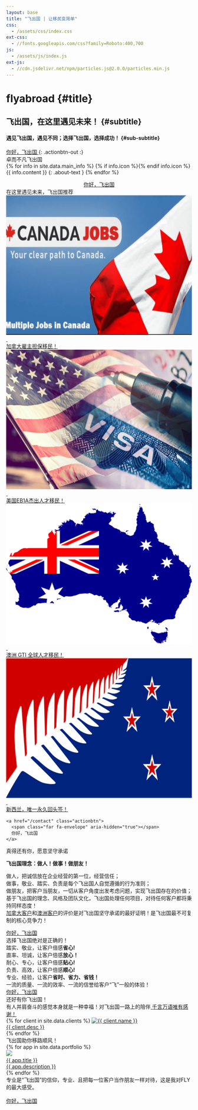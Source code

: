 ```yaml
---
layout: base
title: "飞出国 | 让移民变简单"
css:
  - /assets/css/index.css
ext-css:
  - //fonts.googleapis.com/css?family=Roboto:400,700
js:
  - /assets/js/index.js
ext-js:
  - //cdn.jsdelivr.net/npm/particles.js@2.0.0/particles.min.js
---
```


<div id="header" class="cut1" markdown="1">

<div id="header-inner" markdown="1">

# flyabroad {#title}

## 飞出国，在这里遇见未来！ {#subtitle}

#### 遇见飞出国，遇见不同；选择飞出国，选择成功！ {#sub-subtitle}

<a href="/contact" class="actionbtn">
  <span class="far fa-envelope" aria-hidden="true"></span>
  你好，飞出国
</a>
{: .actionbtn-out :}

</div>

<div id="particles-js"></div>

</div>

<div id="main-sections">

<div class="cut-buffer"></div>

  <div id="aboutme-section-out" class="page-section grey-section cut2">
    <div id="aboutme-section">
      <div class="section-title">卓而不凡飞出国</div>
    <div id="aboutme-list" markdown="1">
  {% for info in site.data.main_info %}
  {% if info.icon %}<span class="about-icon fa-fw {{ info.icon }}" aria-hidden="true"></span>{% endif info.icon %}
  <span class="about-content">{{ info.content }}</span>
  {: .about-text }
  {% endfor %}
  </div>
      <p></p>
    <div style="text-align:center;">
      <a href="/contact" class="actionbtn">
        <span class="far fa-envelope" aria-hidden="true"></span>
        你好，飞出国
      </a>
   </div>
    </div>
</div>

<div id="services-out" class="page-section cut1">
  <div id="services">
    <div class="section-title">在这里遇见未来，飞出国推荐</div>
    <div id="services-list">
      <div class="service">
        <a href="https://bbs.fcgvisa.com/tag/joboffer" target="_blank" ref="noopener">
          <img class="service-img" alt="加拿大雇主担保移民" src="/assets/img/flyabroad/ca_item.png" />
          <div>&nbsp;</div>
          <div class="service-text">加拿大雇主担保移民！</div>
        </a>
      </div>
      <div class="service">
        <a href="https://bbs.fcgvisa.com/c/usavisa/63" target="_blank" ref="noopener">
          <img class="service-img" alt="美国杰出人才移民" src="/assets/img/flyabroad/us_item.png" />
          <div>&nbsp;</div>
          <div class="service-text">美国EB1A杰出人才移民！</div>
        </a>
      </div>
      <div id="services-break"></div>
      <div class="service">
        <a href="https://bbs.fcgvisa.com/c/skillselect/gti/248" target="_blank" ref="noopener">
          <img class="service-img" alt="澳洲 GTI 全球人才移民" src="/assets/img/flyabroad/au_item.png" />
          <div>&nbsp;</div>
          <div class="service-text">澳洲 GTI 全球人才移民！</div>
        </a>
      </div>
      <div class="service">
        <a href="https://bbs.fcgvisa.com/c/nzvisa/13" target="_blank" ref="noopener">
          <img class="service-img" alt="新西兰留学及雇主担保移民" src="/assets/img/flyabroad/nz_item.png" />
          <div>&nbsp;</div>
          <div class="service-text">新西兰，唯一永久回头签！</div>
        </a>
      </div>
    </div>

    <a href="/contact" class="actionbtn">
      <span class="far fa-envelope" aria-hidden="true"></span>
      你好，飞出国
    </a>
  </div>
</div>

<div class="cut-buffer aboutus-buffer"></div>

<div id="aboutus-out" class="page-section grey-section cut2">
  <div id="aboutus">
    <div class="section-title">真得还有你，愿意坚守承诺</div>
    <div id="aboutus-text">
      <p><strong>飞出国理念：做人！做事！做朋友！</strong></p>
      做人，把诚信放在企业经营的第一位，经营信任；<br>
      做事，敬业、踏实、负责是每个飞出国人自觉遵循的行为准则；<br>
      做朋友，把客户当朋友，一切从客户角度出发考虑问题，实现飞出国存在的价值；<br>
      基于飞出国的理念、风格及团队文化，飞出国处理任何项目，对待任何客户都将秉持同样态度！<br>
      <a href="contact#ca">加拿大客户</a>和<a href="contact#au">澳洲客户</a>的评价是对飞出国坚守承诺的最好证明！是飞出国最不可复制的核心竞争力！<br>  
    </div>
    <p></p>
    <div>
      <a href="/contact" class="actionbtn">
        <span class="far fa-envelope" aria-hidden="true"></span>
        你好，飞出国
      </a>
   </div>
  </div>
</div>

<div class="cut-buffer values-buffer"></div>

<div id="values-out" class="page-section cut2">
  <div id="values">
	  <div class="section-title">选择飞出国绝对是正确的！</div>
    <div id="values-text">
      踏实、敬业，让客户倍感<b>省心!</b> <br>   
      直率、坦诚，让客户倍感<b>放心！</b><br>
      耐心、专心，让客户倍感<b>贴心!</b> <br>
      负责、高效，让客户倍感<b>顺心!</b> <br>
      专业、经验，让客户<b>省时、省力、省钱！</b><br>
      一流的质量、一流的效率、一流的信誉给客户“飞”一般的体验！
    </div>
  <a href="/contact" class="actionbtn">
    <span class="far fa-envelope" aria-hidden="true"></span>
    你好，飞出国
  </a>
  </div>
</div>

<div id="clients-out" class="page-section cut1">
  <div id="clients">
    <div class="section-title">还好有你飞出国！</div>
    <div id="clients-subtitle">有人并肩奋斗的感觉本身就是一种幸福！对飞出国一路上的陪伴<a href="https://bbs.fcgvisa.com/c/meta/say/48" target="_blank" ref="noopener"> 千言万语唯有感谢！</a>
    </div>
    <div id="client-logos">
      {% for client in site.data.clients %}
        <a class="client-img" href="{{ client.url }}" title="{{ client.name }}" target="_blank" rel="noreferrer">
          <img alt="{{ client.name }}" src="/assets/img/logos/{{ client.img }}" />
          <div>{{ client.desc }}</div>
        </a>
      {% endfor %}
    </div>
  </div>
</div>

<div class="cut-buffer portfolio-buffer"></div>

<div id="portfolio-out" class="page-section grey-section">
  <div id="portfolio">
    <div class="section-title">
      飞出国助你移路顺风！
    </div>
    <div>
    <div id="shinyapps-big">
      {% for app in site.data.portfolio %}
	    <div class="shinyapp">
          <a class="applink" href="{{ app.url }}" target="_blank" rel="noopener">
            <img class="appimg" src="/assets/img/screenshots/{{ app.img }}" />
            <div class="apptitle">{{ app.title }}</div>
            <div class="appdesc">{{ app.description }}</div>
          </a>
        </div>
	  {% endfor %}
    </div>
  </div>
</div>

<div id="cta-out" class="page-section">
  <div id="cta">
    <div class="section-title">专业是“飞出国”的信仰，专业、且把每一位客户当作朋友一样对待，这是我对FLY的最大感受。</div><br/>
  </div>
  <a href="/contact" class="actionbtn">
    <span class="far fa-envelope" aria-hidden="true"></span>
    你好，飞出国
  </a>
</div>

</div>

